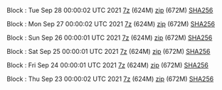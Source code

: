 Block : Tue Sep 28 00:00:02 UTC 2021 [7z](https://transfer.sh/nmTI7x/bootstrap.dat.20210928.7z) (624M) [zip](https://transfer.sh/KPdONk/bootstrap.dat.20210928.zip) (672M) [SHA256](https://transfer.sh/ygPmx9/sha256.txt)

Block : Mon Sep 27 00:00:02 UTC 2021 [7z](https://transfer.sh/KslIVF/bootstrap.dat.20210927.7z) (624M) [zip](https://transfer.sh/QrCVUD/bootstrap.dat.20210927.zip) (672M) [SHA256](https://transfer.sh/ilgiPo/sha256.txt)

Block : Sun Sep 26 00:00:01 UTC 2021 [7z](https://transfer.sh/EiaBbu/bootstrap.dat.20210926.7z) (624M) [zip](https://transfer.sh/2Dt6aG/bootstrap.dat.20210926.zip) (672M) [SHA256](https://transfer.sh/0l7n9J/sha256.txt)

Block : Sat Sep 25 00:00:01 UTC 2021 [7z](https://transfer.sh/0dkqdK/bootstrap.dat.20210925.7z) (624M) [zip](https://transfer.sh/IX1Oq4/bootstrap.dat.20210925.zip) (672M) [SHA256](https://transfer.sh/eoXq1U/sha256.txt)

Block : Fri Sep 24 00:00:01 UTC 2021 [7z](https://transfer.sh/v0luUa/bootstrap.dat.20210924.7z) (624M) [zip](https://transfer.sh/grejnS/bootstrap.dat.20210924.zip) (672M) [SHA256](https://transfer.sh/ri1m2Q/sha256.txt)

Block : Thu Sep 23 00:00:02 UTC 2021 [7z](https://transfer.sh/7u9ltz/bootstrap.dat.20210923.7z) (624M) [zip](https://transfer.sh/tUHduT/bootstrap.dat.20210923.zip) (672M) [SHA256](https://transfer.sh/locejj/sha256.txt)
